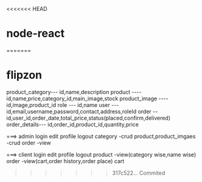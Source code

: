 <<<<<<< HEAD
# node-react
=======
# flipzon


product_category--- id,name,description
product ---- id,name,price,category_id,main_image,stock
product_image ---- id,image,product_id
role --- id,name
user --- id,email,username,password,contact,address,roleId
order -- id,user_id,order_date,total_price,status(placed,confirm,delivered)
order_details--- id,order_id,product_id,quantity,price



===> admin
login
edit profile
logout
category -crud
product,product_imgaes -crud
order -view

===> client
login
edit profile
logout
product -view(category wise,name wise)
order -view(cart,order history,order place)
cart


>>>>>>> 317c522... Commited
